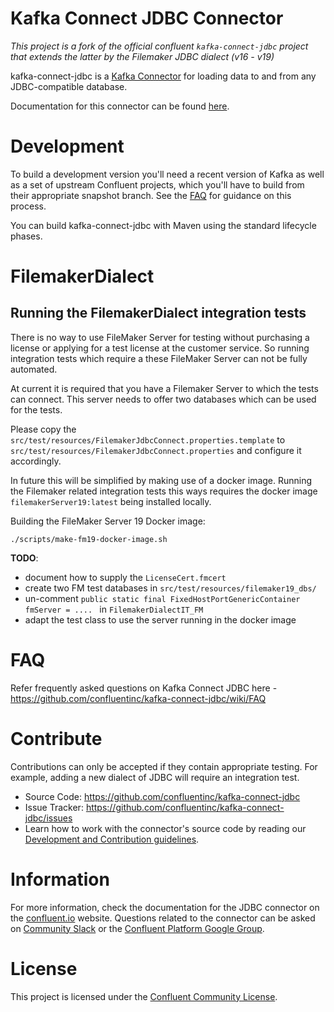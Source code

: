 # Kafka Connect JDBC Connector

*This project is a fork of the official confluent `kafka-connect-jdbc` project that extends the latter by the Filemaker JDBC dialect (v16 - v19)*

kafka-connect-jdbc is a [Kafka Connector](http://kafka.apache.org/documentation.html#connect)
for loading data to and from any JDBC-compatible database.

Documentation for this connector can be found [here](http://docs.confluent.io/current/connect/connect-jdbc/docs/index.html).

# Development

To build a development version you'll need a recent version of Kafka as well as a set of upstream Confluent projects, which you'll have to build from their appropriate snapshot branch. See the [FAQ](https://github.com/confluentinc/kafka-connect-jdbc/wiki/FAQ)
for guidance on this process.

You can build kafka-connect-jdbc with Maven using the standard lifecycle phases.

# FilemakerDialect

## Running the FilemakerDialect integration tests

There is no way to use FileMaker Server for testing without purchasing a license or applying for a 
test license at the customer service. So running integration tests which require a these FileMaker Server 
can not be fully automated.

At current it is required that you have a Filemaker Server to which the tests can connect. 
This server needs to offer two databases which can be used for the tests.   

Please copy the `src/test/resources/FilemakerJdbcConnect.properties.template` to `src/test/resources/FilemakerJdbcConnect.properties` 
and configure it accordingly.

In future this will be simplified by making use of a docker image. Running the Filemaker related integration tests this ways requires the docker image `filemakerServer19:latest` being installed locally.

Building the FileMaker Server 19 Docker image:

~~~
./scripts/make-fm19-docker-image.sh
~~~

**TODO**: 

* document how to supply the `LicenseCert.fmcert`
* create two FM test databases in `src/test/resources/filemaker19_dbs/`
* un-comment `public static final FixedHostPortGenericContainer fmServer = .... ` in `FilemakerDialectIT_FM`
* adapt the test class to use the server running in the docker image

# FAQ

Refer frequently asked questions on Kafka Connect JDBC here -
https://github.com/confluentinc/kafka-connect-jdbc/wiki/FAQ

# Contribute

Contributions can only be accepted if they contain appropriate testing. For example, adding a new dialect of JDBC will require an integration test.

- Source Code: https://github.com/confluentinc/kafka-connect-jdbc
- Issue Tracker: https://github.com/confluentinc/kafka-connect-jdbc/issues
- Learn how to work with the connector's source code by reading our [Development and Contribution guidelines](CONTRIBUTING.md).

# Information

For more information, check the documentation for the JDBC connector on the [confluent.io](https://docs.confluent.io/current/connect/kafka-connect-jdbc/index.html) website. Questions related to the connector can be asked on [Community Slack](https://launchpass.com/confluentcommunity) or the [Confluent Platform Google Group](https://groups.google.com/forum/#!topic/confluent-platform/).

# License

This project is licensed under the [Confluent Community License](LICENSE).

